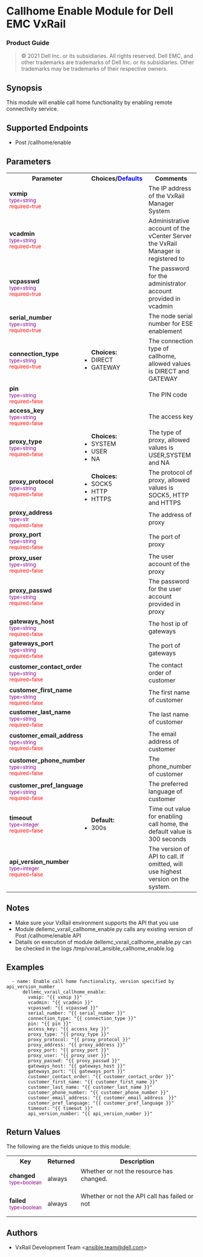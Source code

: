 **Callhome Enable Module for Dell EMC VxRail**
=========================================
### Product Guide

> © 2021 Dell Inc. or its subsidiaries. All rights reserved. Dell 
> EMC, and other trademarks are trademarks of Dell Inc. or its 
> subsidiaries. Other trademarks may be trademarks of their respective owners. 

Synopsis
--------
This module will enable call home functionality by enabling remote connectivity service.

Supported Endpoints
--------
* Post /callhome/enable

Parameters
----------

<table  border=0 cellpadding=0 class="documentation-table">
    <tr>
        <th colspan="3">Parameter</th>
        <th>Choices/<font color="blue">Defaults</font></th>
                    <th width="100%">Comments</th>
    </tr>
                            <tr>
                                                            <td colspan="3">
                <div class="ansibleOptionAnchor" id="parameter-host_name"></div>
                <b>vxmip</b>
                <a class="ansibleOptionLink" href="#parameter-host_name" title="Permalink to this option"></a>
                <div style="font-size: small">
                    <span style="color: purple">type=string</span>
                    <br>
                    <span style="color: red">required=true</span>                    </div>
                                                    </td>
                            <td>
                                                                                                                                                        </td>
                                                            <td>
                                        <div></div>
                                        <div>The IP address of the VxRail Manager System</div>
                                                    </td>
        </tr>
                            <tr>
                                                            <td colspan="3">
                <div class="ansibleOptionAnchor" id="parameter-host_name"></div>
                <b>vcadmin</b>
                <a class="ansibleOptionLink" href="#parameter-host_name" title="Permalink to this option"></a>
                <div style="font-size: small">
                    <span style="color: purple">type=string</span>
                    <br>
                    <span style="color: red">required=true</span>                    </div>
                                                    </td>
                            <td>
                                                                                                                                                        </td>
                                                            <td>
                                        <div></div>
                                        <div>Administrative account of the vCenter Server the VxRail Manager is registered to</div>
                                                    </td>
        </tr>
<tr>
                                                            <td colspan="3">
                <div class="ansibleOptionAnchor" id="parameter-host_name"></div>
                <b>vcpasswd</b>
                <a class="ansibleOptionLink" href="#parameter-host_name" title="Permalink to this option"></a>
                <div style="font-size: small">
                    <span style="color: purple">type=string</span>
                    <br>
                    <span style="color: red">required=true</span>                    </div>
                                                    </td>
                            <td>
                                                                                                                                                        </td>
                                                            <td>
                                        <div></div>
                                        <div>The password for the administrator account provided in vcadmin</div>
                                                    </td>
        </tr>
<tr>
                                                            <td colspan="3">
                <div class="ansibleOptionAnchor" id="parameter-host_name"></div>
                <b>serial_number</b>
                <a class="ansibleOptionLink" href="#parameter-host_name" title="Permalink to this option"></a>
                <div style="font-size: small">
                    <span style="color: purple">type=string</span>
                    <br>
                    <span style="color: red">required=true</span>                    </div>
                                                    </td>
                            <td>
                                                                                                                                                        </td>
                                                            <td>
                                        <div></div>
                                        <div>The node serial number for ESE enablement</div>
                                                    </td>
        </tr>
<tr>
                                                            <td colspan="3">
                <div class="ansibleOptionAnchor" id="parameter-host_name"></div>
                <b>connection_type</b>
                <a class="ansibleOptionLink" href="#parameter-host_name" title="Permalink to this option"></a>
                <div style="font-size: small">
                    <span style="color: purple">type=string</span>
                    <br>
                    <span style="color: red">required=true</span>                    </div>
                                                    </td>
                            <td><ul style="margin: 0; padding: 0"><b>Choices:</b>
                                                                                                                                                            <li>DIRECT</li>
<li>GATEWAY</li>
                                                                                </ul>
                                                                                                                                                        </td>
                                                            <td>
                                        <div></div>
                                        <div>The connection type of callhome, allowed values is DIRECT and GATEWAY</div>
                                                    </td>
        </tr>
<tr>
                                                            <td colspan="3">
                <div class="ansibleOptionAnchor" id="parameter-host_name"></div>
                <b>pin</b>
                <a class="ansibleOptionLink" href="#parameter-host_name" title="Permalink to this option"></a>
                <div style="font-size: small">
                    <span style="color: purple">type=string</span>
                    <br>
                    <span style="color: red">required=false</span>                    </div>
                                                    </td>
                            <td>
                                                                                                                                                        </td>
                                                            <td>
                                        <div></div>
                                        <div>The PIN code</div>
                                                    </td>
        </tr>
<tr>
                                                            <td colspan="3">
                <div class="ansibleOptionAnchor" id="parameter-host_name"></div>
                <b>access_key</b>
                <a class="ansibleOptionLink" href="#parameter-host_name" title="Permalink to this option"></a>
                <div style="font-size: small">
                    <span style="color: purple">type=string</span>
                    <br>
                    <span style="color: red">required=false</span>                    </div>
                                                    </td>
                            <td>
                                                                                                                                                        </td>
                                                            <td>
                                        <div></div>
                                        <div>The access key</div>
                                                    </td>
        </tr>
<tr>
                                                            <td colspan="3">
                <div class="ansibleOptionAnchor" id="parameter-host_name"></div>
                <b>proxy_type</b>
                <a class="ansibleOptionLink" href="#parameter-host_name" title="Permalink to this option"></a>
                <div style="font-size: small">
                    <span style="color: purple">type=string</span>
                    <br>
                    <span style="color: red">required=false</span>                    </div>
                                                    </td>
                            <td>
                                    <ul style="margin: 0; padding: 0"><b>Choices:</b>
                                                                                                                                                            <li>SYSTEM</li>
<li>USER</li>
<li>NA</li>
                                                                                </ul>                                                                                                                    </td>
                                                            <td>
                                        <div></div>
                                        <div>The type of proxy, allowed values is USER,SYSTEM and NA</div>
                                                    </td>
        </tr>
<tr>
                                                            <td colspan="3">
                <div class="ansibleOptionAnchor" id="parameter-host_name"></div>
                <b>proxy_protocol</b>
                <a class="ansibleOptionLink" href="#parameter-host_name" title="Permalink to this option"></a>
                <div style="font-size: small">
                    <span style="color: purple">type=string</span>
                    <br>
                    <span style="color: red">required=false</span>                    </div>
                                                    </td>
                            <td><ul style="margin: 0; padding: 0"><b>Choices:</b>
                                                                                                                                                            <li>SOCK5</li>
<li>HTTP</li>
<li>HTTPS</li>
                                                                                </ul>  
                                                                                                                                                        </td>
                                                            <td>
                                        <div></div>
                                        <div>The protocol of proxy, allowed values is SOCK5, HTTP and HTTPS</div>
                                                    </td>
        </tr>
<tr>
                                                            <td colspan="3">
                <div class="ansibleOptionAnchor" id="parameter-host_name"></div>
                <b>proxy_address</b>
                <a class="ansibleOptionLink" href="#parameter-host_name" title="Permalink to this option"></a>
                <div style="font-size: small">
                    <span style="color: purple">type=str</span>
                    <br>
                    <span style="color: red">required=false</span>                    </div>
                                                    </td>
                            <td>
                                                                                                                                                        </td>
                                                            <td>
                                        <div></div>
                                        <div>The address of proxy</div>
                                                    </td>
        </tr>
        <tr>
 <td colspan="3">
                <div class="ansibleOptionAnchor" id="return-hostgroup_details/consistent_lun"></div>
                <b>proxy_port</b>
                <a class="ansibleOptionLink" href="#return-hostgroup_details/consistent_lun" title="Permalink to this return value"></a>
                <div style="font-size: small">
                  <span style="color: purple">type=string</span>
                  <br>
                    <span style="color: red">required=false</span>
                                      </div>
            <td></td>
            <td><div>The port of proxy</div></td>
        </tr>
        <tr>
            <td colspan="3">
                <div class="ansibleOptionAnchor" id="return-hostgroup_details/consistent_lun"></div>
                <b>proxy_user</b>
                <a class="ansibleOptionLink" href="#return-hostgroup_details/consistent_lun" title="Permalink to this return value"></a>
                <div style="font-size: small">
                  <span style="color: purple">type=string</span>
                  <br>
                    <span style="color: red">required=false</span>
                                      </div>
            </td>
            <td></td>
            <td><div>The user account of the proxy</div></td>
        </tr>
<tr>
                                                            <td colspan="3">
                <div class="ansibleOptionAnchor" id="parameter-host_name"></div>
                <b>proxy_passwd</b>
                <a class="ansibleOptionLink" href="#parameter-host_name" title="Permalink to this option"></a>
                <div style="font-size: small">
                    <span style="color: purple">type=string</span>
                    <br>
                    <span style="color: red">required=false</span>                    </div>
                                                    </td>
                            <td>
                                                                                                                                                        </td>
                                                            <td>
                                        <div></div>
                                        <div>The password for the user account provided in proxy</div>
                                                    </td>
        </tr>
<tr>
                                                            <td colspan="3">
                <div class="ansibleOptionAnchor" id="parameter-host_name"></div>
                <b>gateways_host</b>
                <a class="ansibleOptionLink" href="#parameter-host_name" title="Permalink to this option"></a>
                <div style="font-size: small">
                    <span style="color: purple">type=string</span>
                    <br>
                    <span style="color: red">required=false</span>                    </div>
                                                    </td>
                            <td>
                                                                                                                                                        </td>
                                                            <td>
                                        <div></div>
                                        <div>The host ip of gateways</div>
                                                    </td>
        </tr>
<tr>
                                                            <td colspan="3">
                <div class="ansibleOptionAnchor" id="parameter-host_name"></div>
                <b>gateways_port</b>
                <a class="ansibleOptionLink" href="#parameter-host_name" title="Permalink to this option"></a>
                <div style="font-size: small">
                    <span style="color: purple">type=string</span>
                    <br>
                    <span style="color: red">required=false</span>                    </div>
                                                    </td>
                            <td>
                                                                                                                                                        </td>
                                                            <td>
                                        <div></div>
                                        <div>The port of gateways</div>
                                                    </td>
        </tr>
<tr>
                                                            <td colspan="3">
                <div class="ansibleOptionAnchor" id="parameter-host_name"></div>
                <b>customer_contact_order</b>
                <a class="ansibleOptionLink" href="#parameter-host_name" title="Permalink to this option"></a>
                <div style="font-size: small">
                    <span style="color: purple">type=string</span>
                    <br>
                    <span style="color: red">required=false</span>                    </div>
                                                    </td>
                            <td>
                                                                                                                                                        </td>
                                                            <td>
                                        <div></div>
                                        <div>The contact order of customer</div>
                                                    </td>
        </tr>
<tr>
                                                            <td colspan="3">
                <div class="ansibleOptionAnchor" id="parameter-host_name"></div>
                <b>customer_first_name</b>
                <a class="ansibleOptionLink" href="#parameter-host_name" title="Permalink to this option"></a>
                <div style="font-size: small">
                    <span style="color: purple">type=string</span>
                    <br>
                    <span style="color: red">required=false</span>                    </div>
                                                    </td>
                            <td>
                                                                                                                                                        </td>
                                                            <td>
                                        <div></div>
                                        <div>The first name of customer</div>
                                                    </td>
        </tr>
<tr>
                                                            <td colspan="3">
                <div class="ansibleOptionAnchor" id="parameter-host_name"></div>
                <b>customer_last_name</b>
                <a class="ansibleOptionLink" href="#parameter-host_name" title="Permalink to this option"></a>
                <div style="font-size: small">
                    <span style="color: purple">type=string</span>
                    <br>
                    <span style="color: red">required=false</span>                    </div>
                                                    </td>
                            <td>
                                                                                                                                                        </td>
                                                            <td>
                                        <div></div>
                                        <div>The last name of customer</div>
                                                    </td>
        </tr>
<tr>
                                                            <td colspan="3">
                <div class="ansibleOptionAnchor" id="parameter-host_name"></div>
                <b>customer_email_address</b>
                <a class="ansibleOptionLink" href="#parameter-host_name" title="Permalink to this option"></a>
                <div style="font-size: small">
                    <span style="color: purple">type=string</span>
                    <br>
                    <span style="color: red">required=false</span>                    </div>
                                                    </td>
                            <td>
                                                                                                                                                        </td>
                                                            <td>
                                        <div></div>
                                        <div>The email address of customer</div>
                                                    </td>
        </tr>
<tr>
                                                            <td colspan="3">
                <div class="ansibleOptionAnchor" id="parameter-host_name"></div>
                <b>customer_phone_number</b>
                <a class="ansibleOptionLink" href="#parameter-host_name" title="Permalink to this option"></a>
                <div style="font-size: small">
                    <span style="color: purple">type=string</span>
                    <br>
                    <span style="color: red">required=false</span>                    </div>
                                                    </td>
                            <td>
                                                                                                                                                        </td>
                                                            <td>
                                        <div></div>
                                        <div>The phone_number of customer</div>
                                                    </td>
        </tr>
<tr>
                                                            <td colspan="3">
                <div class="ansibleOptionAnchor" id="parameter-host_name"></div>
                <b>customer_pref_language</b>
                <a class="ansibleOptionLink" href="#parameter-host_name" title="Permalink to this option"></a>
                <div style="font-size: small">
                    <span style="color: purple">type=string</span>
                    <br>
                    <span style="color: red">required=false</span>                    </div>
                                                    </td>
                            <td>
                                                                                                                                                        </td>
                                                            <td>
                                        <div></div>
                                        <div>The preferred language of customer</div>
                                                    </td>
        </tr>
<tr>
                                                            <td colspan="3">
                <div class="ansibleOptionAnchor" id="parameter-state"></div>
                <b>timeout</b>
                <a class="ansibleOptionLink" href="#parameter-state" title="Permalink to this option"></a>
                <div style="font-size: small">
                    <span style="color: purple">type=integer</span>
                    <br>
                    <span style="color: red">required=false</span>
                    <br>
                    <span style="color: red"></span>                    </div>
                                                    </td>
                            <td>
                                                                                                                        <ul style="margin: 0; padding: 0"><b>Default:</b>
                                                                                                                                                            <li>300s</li>
                                                                                </ul>
                                                                        </td>
                                                            <td>
                                        <div></div>
                                        <div>Time out value for enabling call home, the default value is 300 seconds</div>
                                        <div></div>
                                                    </td>
        </tr>
<tr>
                                                            <td colspan="3">
                <div class="ansibleOptionAnchor" id="parameter-state"></div>
                <b>api_version_number</b>
                <a class="ansibleOptionLink" href="#parameter-state" title="Permalink to this option"></a>
                <div style="font-size: small">
                    <span style="color: purple">type=integer</span>
                    <br>
                    <span style="color: red">required=false</span>
                    <br>
                    <span style="color: red"></span>                    </div>
                                                    </td>
                            <td>
                                                                        </td>
                                                            <td>
                                        <div></div>
                                        <div>The version of API to call. If omitted, will use highest version on the system.</div>
                                        <div></div>
                                                    </td>
        </tr>
                    </table>

Notes
-----
- Make sure your VxRail environment supports the API that you use
- Module dellemc_vxrail_callhome_enable.py calls any existing version of Post /callhome/enable API
- Details on execution of module dellemc_vxrail_callhome_enable.py can be checked in the logs /tmp/vxrail_ansible_callhome_enable.log


Examples
--------

``` yaml+jinja
  - name: Enable call home functionality, version specified by api_version_number
      dellemc_vxrail_callhome_enable:
        vxmip: "{{ vxmip }}"
        vcadmin: "{{ vcadmin }}"
        vcpasswd: "{{ vcpasswd }}"
        serial_number: "{{ serial_number }}"
        connection_type: "{{ connection_type }}"
        pin: "{{ pin }}"
        access_key: "{{ access_key }}"
        proxy_type: "{{ proxy_type }}"
        proxy_protocol: "{{ proxy_protocol }}"
        proxy_address: "{{ proxy_address }}"
        proxy_port: "{{ proxy_port }}"
        proxy_user: "{{ proxy_user }}"
        proxy_passwd: "{{ proxy_passwd }}"
        gateways_host: "{{ gateways_host }}"
        gateways_port: "{{ gateways_port }}"
        customer_contact_order: "{{ customer_contact_order }}"
        customer_first_name: "{{ customer_first_name }}"
        customer_last_name: "{{ customer_last_name }}"
        customer_phone_number: "{{ customer_phone_number }}"
        customer_email_address: "{{ customer_email_address  }}"
        customer_pref_language: "{{ customer_pref_language }}"
        timeout: "{{ timeout }}"
        api_version_number: "{{ api_version_number }}"
```

Return Values
-------------

The following are the fields unique to this module:

<table border=0 cellpadding=0 class="documentation-table">
    <tr>
        <th colspan="3">Key</th>
        <th>Returned</th>
        <th width="100%">Description</th>
    </tr>
    <tr>
        <td colspan="3">
            <div class="ansibleOptionAnchor" id="return-changed"></div>
            <b>changed</b>
            <a class="ansibleOptionLink" href="#return-changed" title="Permalink to this return value"></a>
            <div style="font-size: small">
                <span style="color: purple">type=boolean</span>
            </div>
        </td>
        <td>always</td>
        <td>
            <div>Whether or not the resource has changed.</div>
            <br/>
        </td>
    </tr>
    <tr>
                            <td colspan="3">
                <div class="ansibleOptionAnchor" id="return-changed"></div>
                <b>failed</b>
                <a class="ansibleOptionLink" href="#return-changed" title="Permalink to this return value"></a>
                <div style="font-size: small">
                  <span style="color: purple">type=boolean</span>
                                      </div>
                                </td>
            <td>always</td>
            <td>
                                        <div>Whether or not the API call has failed or not</div>
                                    <br/>
                                </td>
        </tr>
</table>

Authors
-------

-   VxRail Development Team &lt;<ansible.team@dell.com>&gt;
